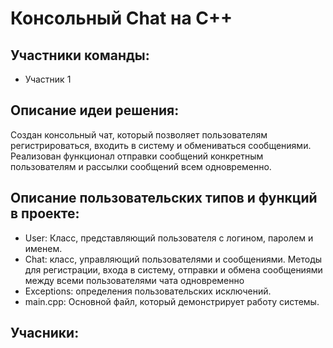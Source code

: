 # Консольный Chat на C++
## Участники команды:
- Участник 1
## Описание идеи решения:
Создан консольный чат, который позволяет пользователям регистрироваться, входить в систему и обмениваться сообщениями. Реализован функционал отправки сообщений конкретным пользователям и рассылки сообщений всем одновременно.
## Описание пользовательских типов и функций в проекте:
- User: Класс, представляющий пользователя с логином, паролем и именем.
- Chat: класс, управляющий пользователями и сообщениями. Методы для регистрации, входа в систему, отправки и обмена сообщениями между всеми пользователями чата одновременно
- Exceptions: определения пользовательских исключений.
- main.cpp: Основной файл, который демонстрирует работу системы.
## Учасники:
